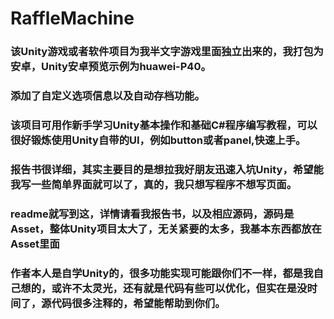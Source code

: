# RaffleMachine
### 该Unity游戏或者软件项目为我半文字游戏里面独立出来的，我打包为安卓，Unity安卓预览示例为huawei-P40。
### 添加了自定义选项信息以及自动存档功能。
### 该项目可用作新手学习Unity基本操作和基础C#程序编写教程，可以很好锻炼使用Unity自带的UI，例如button或者panel,快速上手。
### 报告书很详细，其实主要目的是想拉我好朋友迅速入坑Unity，希望能我写一些简单界面就可以了，真的，我只想写程序不想写页面。
### readme就写到这，详情请看我报告书，以及相应源码，源码是Asset，整体Unity项目太大了，无关紧要的太多，我基本东西都放在Asset里面
### 作者本人是自学Unity的，很多功能实现可能跟你们不一样，都是我自己想的，或许不太灵光，还有就是代码有些可以优化，但实在是没时间了，源代码很多注释的，希望能帮助到你们。
